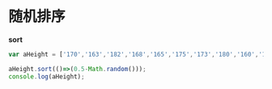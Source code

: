 # 随机排序

**sort**
```javascript
var aHeight = ['170','163','182','168','165','175','173','180','160','190'];

aHeight.sort(()=>(0.5-Math.random()));
console.log(aHeight);
```